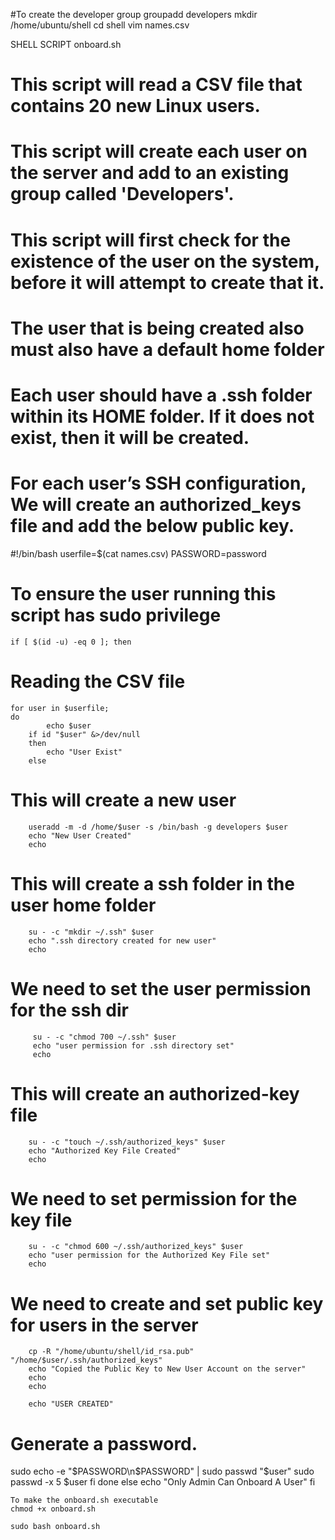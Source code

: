 #To create the developer group
 groupadd developers
mkdir /home/ubuntu/shell 
cd shell
vim names.csv

SHELL SCRIPT onboard.sh
# This script will read a CSV file that contains 20 new Linux users.
# This script will create each user on the server and add to an existing group called 'Developers'.
# This script will first check for the existence of the user on the system, before it will attempt to create that it.
# The user that is being created also must also have a default home folder
# Each user should have a .ssh folder within its HOME folder. If it does not exist, then it will be created.
# For each user’s SSH configuration, We will create an authorized_keys file and add the below public key.

#!/bin/bash
userfile=$(cat names.csv)
PASSWORD=password

# To ensure the user running this script has sudo privilege
    if [ $(id -u) -eq 0 ]; then

# Reading the CSV file
	for user in $userfile;
	do
            echo $user
        if id "$user" &>/dev/null
        then
            echo "User Exist"
        else

# This will create a new user
        useradd -m -d /home/$user -s /bin/bash -g developers $user
        echo "New User Created"
        echo


# This will create a ssh folder in the user home folder
        su - -c "mkdir ~/.ssh" $user
        echo ".ssh directory created for new user"
        echo

# We need to set the user permission for the ssh dir
         su - -c "chmod 700 ~/.ssh" $user
         echo "user permission for .ssh directory set"
         echo

# This will create an authorized-key file
        su - -c "touch ~/.ssh/authorized_keys" $user
        echo "Authorized Key File Created"
        echo

# We need to set permission for the key file
        su - -c "chmod 600 ~/.ssh/authorized_keys" $user
        echo "user permission for the Authorized Key File set"
        echo

# We need to create and set public key for users in the server
        cp -R "/home/ubuntu/shell/id_rsa.pub" "/home/$user/.ssh/authorized_keys"
        echo "Copied the Public Key to New User Account on the server"
        echo
        echo

        echo "USER CREATED"

# Generate a password.
sudo echo -e "$PASSWORD\n$PASSWORD" | sudo passwd "$user" 
sudo passwd -x 5 $user
            fi
        done
    else
    echo "Only Admin Can Onboard A User"
    fi
    
    To make the onboard.sh executable
    chmod +x onboard.sh 
    
    sudo bash onboard.sh
